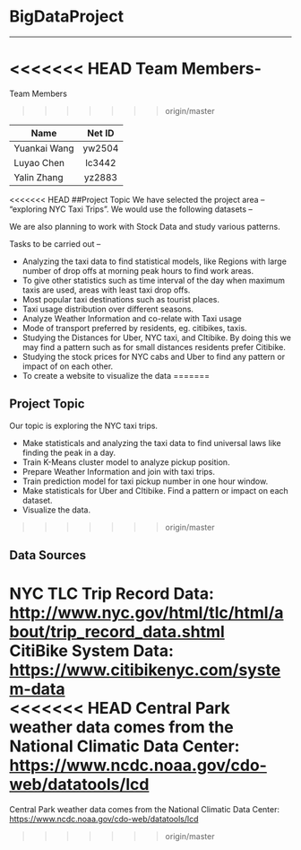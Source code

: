 # BigDataProject
<hr/>

<<<<<<< HEAD
Team Members-
=======
Team Members
>>>>>>> origin/master

|Name                    |    Net ID    |  
|------------------------|:------------:|
|Yuankai Wang            |    yw2504    |  
|Luyao Chen              |    lc3442    |
|Yalin Zhang             |    yz2883    | 

<<<<<<< HEAD
##Project Topic
We have selected the project area – “exploring NYC Taxi Trips”.
We would use the following datasets –

We are also planning to work with Stock Data and study various patterns.

Tasks to be carried out –

+	Analyzing the taxi data to find statistical models, like Regions with large number of drop offs at morning peak hours to find work areas.
+	To give other statistics such as time interval of the day when maximum taxis are used, areas with least taxi drop offs.
+	Most popular taxi destinations such as tourist places.
+	Taxi usage distribution over different seasons.
+	Analyze Weather Information and co-relate with Taxi usage
+	Mode of transport preferred by residents, eg. citibikes, taxis.
+	Studying the Distances for Uber, NYC taxi, and CItibike. By doing this we may find a pattern such as for small distances residents prefer Citibike.
+	Studying the stock prices for NYC cabs and Uber to find any pattern or impact of on each other.
+	To create a website to visualize the data
=======
## Project Topic
Our topic is exploring the NYC taxi trips. 

+ Make statisticals and analyzing the taxi data to find universal laws like finding the peak in a day.
+	Train K-Means cluster model to analyze pickup position.
+	Prepare Weather Information and join with taxi trips.
+	Train prediction model for taxi pickup number in one hour window.
+	Make statisticals for Uber and CItibike. Find a pattern or impact on each dataset.
+	Visualize the data.
>>>>>>> origin/master


## Data Sources
NYC TLC Trip Record Data: http://www.nyc.gov/html/tlc/html/about/trip_record_data.shtml<br>
CitiBike System Data: https://www.citibikenyc.com/system-data<br>
<<<<<<< HEAD
Central Park weather data comes from the National Climatic Data Center: https://www.ncdc.noaa.gov/cdo-web/datatools/lcd<br>
=======
Central Park weather data comes from the National Climatic Data Center: https://www.ncdc.noaa.gov/cdo-web/datatools/lcd<br>
>>>>>>> origin/master
